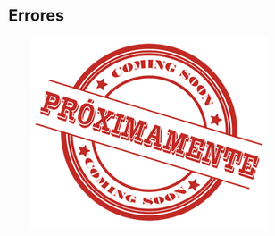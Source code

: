 # Errores



<figure><img src="../../.gitbook/assets/image (4).png" alt=""><figcaption></figcaption></figure>

